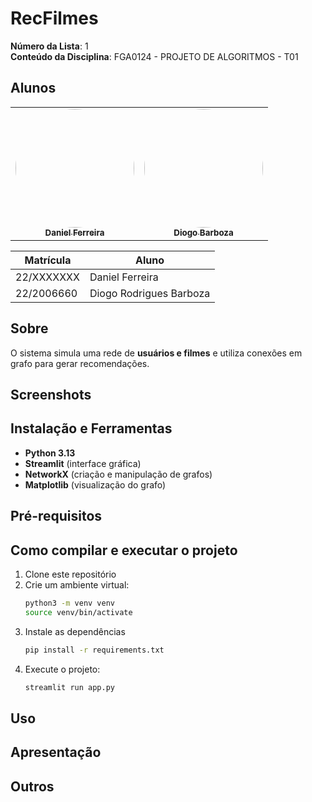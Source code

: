 # RecFilmes

**Número da Lista**: 1  
**Conteúdo da Disciplina**: FGA0124 - PROJETO DE ALGORITMOS - T01  


## Alunos


<div align = "center">
<table>
  <tr>
    <td align="center"><a href="https://github.com/DanielFsR"><img style="border-radius: 50%;" src="https://github.com/DanielFsR.png" width="190;" alt=""/><br /><sub><b>Daniel Ferreira</b></sub></a><br /><a href="Link git" title="Rocketseat"></a></td>
    <td align="center"><a href="https://github.com/Diogo-Barboza"><img style="border-radius: 50%;" src="https://github.com/Diogo-Barboza.png" width="190px;" alt=""/><br /><sub><b>Diogo Barboza </b></sub></a><br />
  </tr>
</table>

| Matrícula   | Aluno                             |
| ----------- | ----------------------------------|
| 22/XXXXXXX  | Daniel Ferreira                   |
| 22/2006660  | Diogo Rodrigues Barboza           |
</div>

## Sobre 
O sistema simula uma rede de **usuários e filmes** e utiliza conexões em grafo para gerar recomendações.

## Screenshots


## Instalação e Ferramentas
- **Python 3.13**
- **Streamlit** (interface gráfica)
- **NetworkX** (criação e manipulação de grafos)
- **Matplotlib** (visualização do grafo)


## Pré-requisitos


## Como compilar e executar o projeto

1. Clone este repositório  
2. Crie um ambiente virtual:
   ```bash
   python3 -m venv venv
   source venv/bin/activate

3. Instale as dependências
    ```bash
    pip install -r requirements.txt

4. Execute o projeto:
    ```bash
    streamlit run app.py


## Uso 


## Apresentação 
<!-- 
<div align="center">
<a href="https://youtu.be/xxxx"><img src="https://i.imgur.com/xxxx.png" width="50%"></a>
</div>

<font size="3"><p style="text-align: center">Autor: [Diogo Barboza](https://github.com/) e [Daniel Ferreira](https://github.com/).</p></font> -->


## Outros 
  



